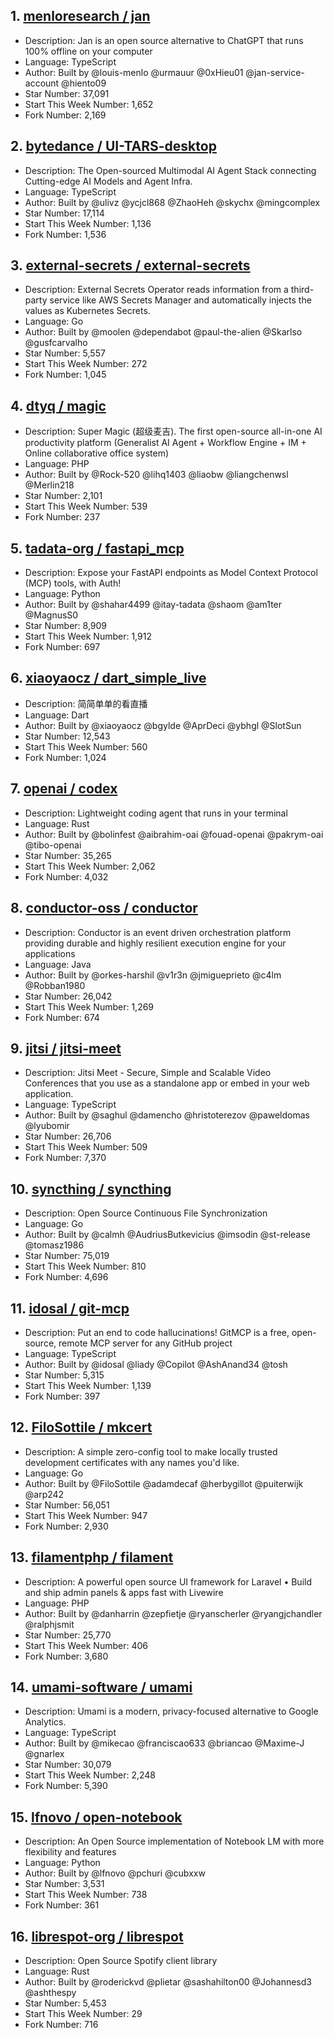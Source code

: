 ## 1. [menloresearch / jan](https://github.com/menloresearch/jan)
- Description: Jan is an open source alternative to ChatGPT that runs 100% offline on your computer
- Language: TypeScript
- Author: Built by @louis-menlo @urmauur @0xHieu01 @jan-service-account @hiento09
- Star Number: 37,091
- Start This Week Number: 1,652
- Fork Number: 2,169

## 2. [bytedance / UI-TARS-desktop](https://github.com/bytedance/UI-TARS-desktop)
- Description: The Open-sourced Multimodal AI Agent Stack connecting Cutting-edge AI Models and Agent Infra.
- Language: TypeScript
- Author: Built by @ulivz @ycjcl868 @ZhaoHeh @skychx @mingcomplex
- Star Number: 17,114
- Start This Week Number: 1,136
- Fork Number: 1,536

## 3. [external-secrets / external-secrets](https://github.com/external-secrets/external-secrets)
- Description: External Secrets Operator reads information from a third-party service like AWS Secrets Manager and automatically injects the values as Kubernetes Secrets.
- Language: Go
- Author: Built by @moolen @dependabot @paul-the-alien @Skarlso @gusfcarvalho
- Star Number: 5,557
- Start This Week Number: 272
- Fork Number: 1,045

## 4. [dtyq / magic](https://github.com/dtyq/magic)
- Description: Super Magic (超级麦吉). The first open-source all-in-one AI productivity platform (Generalist AI Agent + Workflow Engine + IM + Online collaborative office system)
- Language: PHP
- Author: Built by @Rock-520 @lihq1403 @liaobw @liangchenwsl @Merlin218
- Star Number: 2,101
- Start This Week Number: 539
- Fork Number: 237

## 5. [tadata-org / fastapi_mcp](https://github.com/tadata-org/fastapi_mcp)
- Description: Expose your FastAPI endpoints as Model Context Protocol (MCP) tools, with Auth!
- Language: Python
- Author: Built by @shahar4499 @itay-tadata @shaom @am1ter @MagnusS0
- Star Number: 8,909
- Start This Week Number: 1,912
- Fork Number: 697

## 6. [xiaoyaocz / dart_simple_live](https://github.com/xiaoyaocz/dart_simple_live)
- Description: 简简单单的看直播
- Language: Dart
- Author: Built by @xiaoyaocz @bgylde @AprDeci @ybhgl @SlotSun
- Star Number: 12,543
- Start This Week Number: 560
- Fork Number: 1,024

## 7. [openai / codex](https://github.com/openai/codex)
- Description: Lightweight coding agent that runs in your terminal
- Language: Rust
- Author: Built by @bolinfest @aibrahim-oai @fouad-openai @pakrym-oai @tibo-openai
- Star Number: 35,265
- Start This Week Number: 2,062
- Fork Number: 4,032

## 8. [conductor-oss / conductor](https://github.com/conductor-oss/conductor)
- Description: Conductor is an event driven orchestration platform providing durable and highly resilient execution engine for your applications
- Language: Java
- Author: Built by @orkes-harshil @v1r3n @jmigueprieto @c4lm @Robban1980
- Star Number: 26,042
- Start This Week Number: 1,269
- Fork Number: 674

## 9. [jitsi / jitsi-meet](https://github.com/jitsi/jitsi-meet)
- Description: Jitsi Meet - Secure, Simple and Scalable Video Conferences that you use as a standalone app or embed in your web application.
- Language: TypeScript
- Author: Built by @saghul @damencho @hristoterezov @paweldomas @lyubomir
- Star Number: 26,706
- Start This Week Number: 509
- Fork Number: 7,370

## 10. [syncthing / syncthing](https://github.com/syncthing/syncthing)
- Description: Open Source Continuous File Synchronization
- Language: Go
- Author: Built by @calmh @AudriusButkevicius @imsodin @st-release @tomasz1986
- Star Number: 75,019
- Start This Week Number: 810
- Fork Number: 4,696

## 11. [idosal / git-mcp](https://github.com/idosal/git-mcp)
- Description: Put an end to code hallucinations! GitMCP is a free, open-source, remote MCP server for any GitHub project
- Language: TypeScript
- Author: Built by @idosal @liady @Copilot @AshAnand34 @tosh
- Star Number: 5,315
- Start This Week Number: 1,139
- Fork Number: 397

## 12. [FiloSottile / mkcert](https://github.com/FiloSottile/mkcert)
- Description: A simple zero-config tool to make locally trusted development certificates with any names you'd like.
- Language: Go
- Author: Built by @FiloSottile @adamdecaf @herbygillot @puiterwijk @arp242
- Star Number: 56,051
- Start This Week Number: 947
- Fork Number: 2,930

## 13. [filamentphp / filament](https://github.com/filamentphp/filament)
- Description: A powerful open source UI framework for Laravel • Build and ship admin panels & apps fast with Livewire
- Language: PHP
- Author: Built by @danharrin @zepfietje @ryanscherler @ryangjchandler @ralphjsmit
- Star Number: 25,770
- Start This Week Number: 406
- Fork Number: 3,680

## 14. [umami-software / umami](https://github.com/umami-software/umami)
- Description: Umami is a modern, privacy-focused alternative to Google Analytics.
- Language: TypeScript
- Author: Built by @mikecao @franciscao633 @briancao @Maxime-J @gnarlex
- Star Number: 30,079
- Start This Week Number: 2,248
- Fork Number: 5,390

## 15. [lfnovo / open-notebook](https://github.com/lfnovo/open-notebook)
- Description: An Open Source implementation of Notebook LM with more flexibility and features
- Language: Python
- Author: Built by @lfnovo @pchuri @cubxxw
- Star Number: 3,531
- Start This Week Number: 738
- Fork Number: 361

## 16. [librespot-org / librespot](https://github.com/librespot-org/librespot)
- Description: Open Source Spotify client library
- Language: Rust
- Author: Built by @roderickvd @plietar @sashahilton00 @Johannesd3 @ashthespy
- Star Number: 5,453
- Start This Week Number: 29
- Fork Number: 716